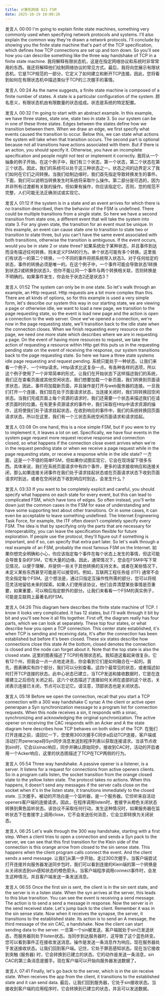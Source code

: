```yaml
---
title: 计算机网络 021 FSM 
date: 2025-10-19 10:00:20
---
```


发言人   00:00
I'm going to explain finite state machines, something very commonly used when specifying network protocols and systems. I'll also explain the common way they're drawn a network protocols. I'll conclude by showing you the finite state machine that's part of the TCP specification, which defines how TCP connections are set up and torn down. So you'll see how you can describe something like the three way handshake of TCP in a finite state machine. 
我将解释有限状态机，这是在指定网络协议和系统时非常常用的东西。我还将解释他们绘制网络协议的常见方式。最后，我将向您展示有限状态机，它是TCP规范的一部分，它定义了如何建立和断开TCP连接。因此，您将看到如何在有限状态机中描述类似于TCP的三次握手的事情。

发言人   00:24
As the name suggests, a finite state machine is composed of a finite number of states. A state is a particular configuration of the system. 
顾名思义，有限状态机由有限数量的状态组成。状态是系统的特定配置。

发言人   00:32
I'm going to start with an abstract example. In this example, we have three states, state one, state two in state 3. So our system can be in one of these three states. Edges between the states define how we transition between them. When we draw an edge, we first specify what events caused the transition to occur. Below this, we can state what actions the system will take when that transition occurs. The second part is optional because not all transitions have actions associated with them. But if there is an action, you should specify it. Otherwise, you have an incomplete specification and people might not test or implement it correctly. 
我将从一个抽象的例子开始。在这个例子中，我们有三个状态，第一个状态，第二个状态在第三个状态。因此，我们的系统可以处于这三种状态之一。状态之间的边界定义了我们如何在它们之间转换。当我们绘制边缘时，我们首先指定导致转换发生的事件。下面，我们可以说明当转换发生时系统将采取什么操作。第二部分是可选的，因为并非所有过渡都有关联的操作。但如果有操作，你应该指定它。否则，您的规范不完整，人们可能无法正确测试或实现它。

发言人   01:12
If the system is in a state and an event arrives for which there is no transition described, then the behavior of the FSM is undefined. There could be multiple transitions from a single state. So here we have a second transition from state one, a different event that will take the system into state 3. For any given state, the transition for an event must be unique. In this example, an event can cause state one to transition to state two or transition to state three, but you can't have the same event associated with both transitions, otherwise the transition is ambiguous. If the event occurs, would you be in state 2 or state three? 
如果系统处于某种状态，并且事件到达而没有描述任何转换，则未定义FSM的行为。单个状态可能有多个转换。这里我们有状态一的第二个转换，一个不同的事件将把系统带入状态3。对于任何给定的状态，事件的转换必须是唯一的。在这个例子中，一个事件可能会导致状态1转换到状态2或转换到状态3，但你不能让同一个事件与两个转换相关联，否则转换是不明确的。如果事件发生，你会处于状态2还是状态3？

发言人   01:52
The system can only be in one state. So let's walk through an example, an Http request. Http requests are a bit more complex than this. There are all kinds of options, so for this example is used a very simple form, let's describe our system this way in our starting state, we are viewing a page or otherwise idle, we want to load a new page, we transition to the page requesting state, so the event is load new page and the action is open a connection to the web server. Once we've opened a connection, we're now in the page requesting state, we'll transition back to the idle state when the connection closes. When we finish requesting every resource on the page, we need one more state which describes where we are in requesting a page. On the event of having more resources to request, we take the action of requesting a resource within Http get this puts us in the requesting pending state on the event of receiving the response, our system transitions back to the page requesting state. So here we have a three state systems idle page requesting and request pending. 
系统只能处于一种状态。让我们来看一个例子，一个Http请求。Http请求比这复杂一点。有各种各样的选项，所以这个例子使用了一个非常简单的形式，让我们在开始状态下这样描述我们的系统，我们正在查看页面或其他空闲状态，我们想要加载一个新页面，我们转换到页面请求状态，因此，事件将加载新页面，并且操作是打开与web服务器的连接。一旦我们打开一个连接，我们现在处于页面请求状态，当连接关闭时，我们将转换回空闲状态。当我们完成页面上每个资源的请求时，我们还需要一个状态来描述我们在请求页面时的位置。在有更多资源请求的事件中，我们采取在Http中请求资源的操作，这将使我们处于请求挂起状态，在收到响应的事件中，我们的系统转换回页面请求状态。所以在这里，我们有一个三状态系统空闲页面请求和请求挂起。

发言人   03:08
On one hand, this is a nice simple FSM, but if you were to try to implement it, it leaves a lot on set. Specifically, we have four events in the system page request more request receive response and connection closed, so what happens if the connection close event arrives when we're in the request pending state or when we receive a page request while in the page requesting state, or receive a response while in the idle state? 
一方面，这是一个不错的简单FSM，但如果你试图实现它，它会在现场留下很多东西。具体来说，我们在系统页面请求中有四个事件，更多的请求接收响应和连接关闭，那么如果连接关闭事件在我们处于请求挂起状态或在页面请求状态下收到页面请求时到达，或者在空闲状态下收到响应时到达，会发生什么？

发言人   03:33
If you want to be completely explicit and careful, you should specify what happens on each state for every event, but this can lead to complicated FSM, which have tons of edges. So often instead, you'll write down just the common cases in the FSM for ease of understanding and have some supporting text about other transitions. Or in some cases, it can even be acceptable to leave something undefined. The Internet Engineering Task Force, for example, the ITF often doesn't completely specify every FSM. The idea is that by specifying only the parts that are necessary for interoperability, you can leave the specification flexible for future exploration. If people use the protocol, they'll figure out if something is important, and if so, can specify that extra part later. So let's walk through a real example of an FSM, probably the most famous FSM on the Internet. 
如果你想完全明确和小心，你应该指定每个事件在每个状态上发生的事情，但这可能会导致复杂的FSM，它有大量的边缘。因此，通常情况下，您会在FSM中写下常见情况，以便于理解，并提供一些关于其他转换的支持文本。或者在某些情况下，未定义某些东西甚至可能是可以接受的。例如，互联网工程任务组 (ITF) 通常不会完全指定每个FSM。这个想法是，通过只指定互操作性所需的部分，您可以将规范灵活地留给未来的探索。如果人们使用该协议，他们会弄清楚某些事情是否重要，如果重要，可以稍后指定额外的部分。让我们来看看一个FSM的真实例子，可能是互联网上最著名的FSM。

发言人   04:26
This diagram here describes the finite state machine of TCP. I know it looks very complicated. It has 12 states, but I'll walk through it bit by bit and you'll see how it all fits together. First off, the diagram really has four parts, which we can look at separately. These top four states, or what describe how you open a TCP connection. This center state established, it's when TCP is sending and receiving data, It's after the connection has been established but before it's been closed. These six states describe how connections close this state At the bottom, closed denotes the connection is closed and the node can forget about it. Note that the top state is also the closed state. 
这里的图表描述了TCP的有限状态机。我知道这看起来很复杂。它有12个州，但我会一点一点地走进去，你会看到它们是如何融合在一起的。首先，图表确实有四个部分，我们可以分别查看。这四个最常见的状态，或者描述如何打开TCP连接的状态。此中心状态已建立，当TCP发送和接收数据时，它是在连接建立之后但在关闭之前。这六个状态描述了连接如何关闭在底部的这个状态，关闭表示连接已关闭，节点可以忘记它。请注意，顶部状态也是关闭状态。

发言人   05:18
Before we open the connection, recall that you start a TCP connection with a 300 way handshake C synac A the client or active open penerapan a Syn synchronization message to a program list for connection requests. When this node receives a sin, it responds with a sinac, synchronizing and acknowledging the original synchronization. The active opener on receiving the CAC responds with an Acker and A the state diagram here describes how TCP behaves on both sides of the TCP. 
在我们打开连接之前，请回忆一下，您使用300次握手C同步a启动TCP连接，客户端或活动打开penerapa将Syn同步消息发送到程序列表以获取连接请求。当该节点收到sin时，它会以sinac响应，同步并确认原始同步。接收到CAC时，活动的开启者用一个Acker响应，这里的状态图描述了TCP在TCP两侧的行为。

发言人   05:54
Three way handshake. A passive opener is a listener, is a server. It listens for a request for connections from active openers clients. So in a program calls listen, the socket transition from the orange closed state to the yellow listen state. The protocol takes no actions. When this happens, it doesn't send any messages if the server calls close on the socket when it's in the listen state, it transitions immediately to the closed state. 
三次握手。被动的开场白是一个监听器，是一个服务器。它侦听来自活动openers客户端的连接请求。因此，在程序调用listen时，套接字从橙色关闭状态转换到黄色监听状态。该协议不采取任何行动。发生这种情况时，如果服务器在监听状态下在套接字上调用close，它不会发送任何消息，它会立即转换为关闭状态。

发言人   06:25
Let's walk through the 300 way handshake, starting with a first step. When a client tries to open a connection and sends a Syn pack to the server, we can see that this first transition for the Klein side of the connection is this orange arrow from closed to the sin sense state. This happens when the client program calls connect the event. And the client sends a send message. 
让我们从第一步开始，走过300次握手。当客户端尝试打开连接并向服务器发送同步包时，我们可以看到连接的Klein端的第一个转换是从关闭状态到sin感知状态的橙色箭头。当客户端程序调用connect事件时，会发生这种情况。并且客户端发送一条发送消息。

发言人   06:55
Once the first sin is sent, the client is in the sin sent state, and the server is in a listen state. When the syn arrives at the server, this leads to this blue transition. You can see the event is receiving a send message. The action is to send a send a message in response. Now the server is in the send received state. Let's jump back to the client. Remember it was in the sin sense state. Now when it receives the synapse, the server, it transitions to the established state. Its action is to send an A message, the third message of the sin CAC, a handshake. Now the client can start sending data to the server. 
一旦第一个sin被发送，客户端就处于sin已发送状态，而服务器则处于listen状态。当同步到达服务器时，这导致了这个蓝色转变。您可以看到事件正在接收发送消息。操作是发送一条消息作为响应。现在服务器处于发送接收状态。让我们回到客户端。记住，它处于罪恶感知状态。现在当它接收到突触 (服务器) 时，它会转换到已建立的状态。它的动作是发送一条消息，sin CAC的第三条消息是握手。现在客户端可以开始向服务器发送数据了。

发言人   07:41
Finally, let's go back to the server, which is in the sin receive state. When receives the app from the client, it transitions to the established state and it can send data. 
最后，让我们回到服务器，它处于sin接收状态。当接收到客户端的应用程序时，它会转换到已建立的状态，并且可以发送数据。